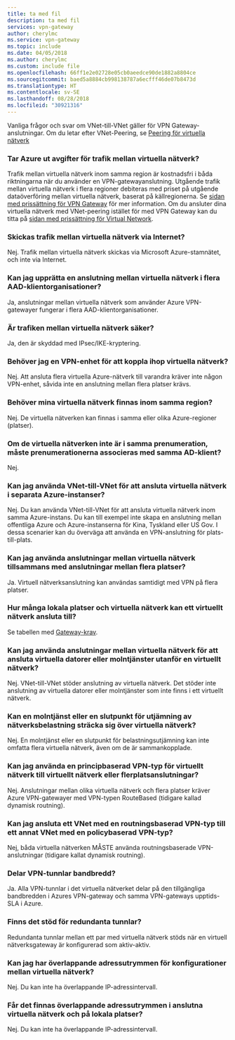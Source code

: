 ```yaml
---
title: ta med fil
description: ta med fil
services: vpn-gateway
author: cherylmc
ms.service: vpn-gateway
ms.topic: include
ms.date: 04/05/2018
ms.author: cherylmc
ms.custom: include file
ms.openlocfilehash: 66ff1e2e02728e05cb0aeedce90de1882a8804ce
ms.sourcegitcommit: baed5a8884cb998138787a6ecfff46de07b8473d
ms.translationtype: HT
ms.contentlocale: sv-SE
ms.lasthandoff: 08/28/2018
ms.locfileid: "30921316"
---
```

Vanliga frågor och svar om VNet-till-VNet gäller för VPN Gateway-anslutningar. Om du letar efter VNet-Peering, se [Peering för virtuella nätverk](../articles/virtual-network/virtual-network-peering-overview.md)

### <a name="does-azure-charge-for-traffic-between-vnets"></a>Tar Azure ut avgifter för trafik mellan virtuella nätverk?

Trafik mellan virtuella nätverk inom samma region är kostnadsfri i båda riktningarna när du använder en VPN-gatewayanslutning. Utgående trafik mellan virtuella nätverk i flera regioner debiteras med priset på utgående dataöverföring mellan virtuella nätverk, baserat på källregionerna. Se [sidan med prissättning för VPN Gateway](https://azure.microsoft.com/pricing/details/vpn-gateway/) för mer information. Om du ansluter dina virtuella nätverk med VNet-peering istället för med VPN Gateway kan du titta på [sidan med prissättning för Virtual Network](https://azure.microsoft.com/pricing/details/virtual-network/).

### <a name="does-vnet-to-vnet-traffic-travel-across-the-internet"></a>Skickas trafik mellan virtuella nätverk via Internet?

Nej. Trafik mellan virtuella nätverk skickas via Microsoft Azure-stamnätet, och inte via Internet.

### <a name="can-i-establish-a-vnet-to-vnet-connection-across-aad-tenants"></a>Kan jag upprätta en anslutning mellan virtuella nätverk i flera AAD-klientorganisationer?

Ja, anslutningar mellan virtuella nätverk som använder Azure VPN-gatewayer fungerar i flera AAD-klientorganisationer.

### <a name="is-vnet-to-vnet-traffic-secure"></a>Är trafiken mellan virtuella nätverk säker?

Ja, den är skyddad med IPsec/IKE-kryptering.

### <a name="do-i-need-a-vpn-device-to-connect-vnets-together"></a>Behöver jag en VPN-enhet för att koppla ihop virtuella nätverk?

Nej. Att ansluta flera virtuella Azure-nätverk till varandra kräver inte någon VPN-enhet, såvida inte en anslutning mellan flera platser krävs.

### <a name="do-my-vnets-need-to-be-in-the-same-region"></a>Behöver mina virtuella nätverk finnas inom samma region?

Nej. De virtuella nätverken kan finnas i samma eller olika Azure-regioner (platser).

### <a name="if-the-vnets-are-not-in-the-same-subscription-do-the-subscriptions-need-to-be-associated-with-the-same-ad-tenant"></a>Om de virtuella nätverken inte är i samma prenumeration, måste prenumerationerna associeras med samma AD-klient?

Nej.

### <a name="can-i-use-vnet-to-vnet-to-connect-virtual-networks-in-separate-azure-instances"></a>Kan jag använda VNet-till-VNet för att ansluta virtuella nätverk i separata Azure-instanser? 

Nej. Du kan använda VNet-till-VNet för att ansluta virtuella nätverk inom samma Azure-instans. Du kan till exempel inte skapa en anslutning mellan offentliga Azure och Azure-instanserna för Kina, Tyskland eller US Gov. I dessa scenarier kan du överväga att använda en VPN-anslutning för plats-till-plats.

### <a name="can-i-use-vnet-to-vnet-along-with-multi-site-connections"></a>Kan jag använda anslutningar mellan virtuella nätverk tillsammans med anslutningar mellan flera platser?

Ja. Virtuell nätverksanslutning kan användas samtidigt med VPN på flera platser.

### <a name="how-many-on-premises-sites-and-virtual-networks-can-one-virtual-network-connect-to"></a>Hur många lokala platser och virtuella nätverk kan ett virtuellt nätverk ansluta till?

Se tabellen med [Gateway-krav](../articles/vpn-gateway/vpn-gateway-about-vpn-gateway-settings.md#requirements).

### <a name="can-i-use-vnet-to-vnet-to-connect-vms-or-cloud-services-outside-of-a-vnet"></a>Kan jag använda anslutningar mellan virtuella nätverk för att ansluta virtuella datorer eller molntjänster utanför en virtuellt nätverk?

Nej. VNet-till-VNet stöder anslutning av virtuella nätverk. Det stöder inte anslutning av virtuella datorer eller molntjänster som inte finns i ett virtuellt nätverk.

### <a name="can-a-cloud-service-or-a-load-balancing-endpoint-span-vnets"></a>Kan en molntjänst eller en slutpunkt för utjämning av nätverksbelastning sträcka sig över virtuella nätverk?

Nej. En molntjänst eller en slutpunkt för belastningsutjämning kan inte omfatta flera virtuella nätverk, även om de är sammankopplade.

### <a name="can-i-used-a-policybased-vpn-type-for-vnet-to-vnet-or-multi-site-connections"></a>Kan jag använda en principbaserad VPN-typ för virtuellt nätverk till virtuellt nätverk eller flerplatsanslutningar?

Nej. Anslutningar mellan olika virtuella nätverk och flera platser kräver Azure VPN-gatewayer med VPN-typen RouteBased (tidigare kallad dynamisk routning).

### <a name="can-i-connect-a-vnet-with-a-routebased-vpn-type-to-another-vnet-with-a-policybased-vpn-type"></a>Kan jag ansluta ett VNet med en routningsbaserad VPN-typ till ett annat VNet med en policybaserad VPN-typ?

Nej, båda virtuella nätverken MÅSTE använda routningsbaserade VPN-anslutningar (tidigare kallat dynamisk routning).

### <a name="do-vpn-tunnels-share-bandwidth"></a>Delar VPN-tunnlar bandbredd?

Ja. Alla VPN-tunnlar i det virtuella nätverket delar på den tillgängliga bandbredden i Azures VPN-gateway och samma VPN-gateways upptids-SLA i Azure.

### <a name="are-redundant-tunnels-supported"></a>Finns det stöd för redundanta tunnlar?

Redundanta tunnlar mellan ett par med virtuella nätverk stöds när en virtuell nätverksgateway är konfigurerad som aktiv-aktiv.

### <a name="can-i-have-overlapping-address-spaces-for-vnet-to-vnet-configurations"></a>Kan jag har överlappande adressutrymmen för konfigurationer mellan virtuella nätverk?

Nej. Du kan inte ha överlappande IP-adressintervall.

### <a name="can-there-be-overlapping-address-spaces-among-connected-virtual-networks-and-on-premises-local-sites"></a>Får det finnas överlappande adressutrymmen i anslutna virtuella nätverk och på lokala platser?

Nej. Du kan inte ha överlappande IP-adressintervall.



